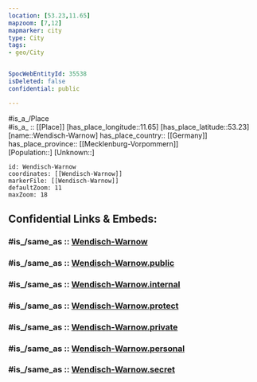 ```yaml
---
location: [53.23,11.65] 
mapzoom: [7,12] 
mapmarker: city 
type: City
tags:
- geo/City


SpocWebEntityId: 35538
isDeleted: false
confidential: public

---
```

#is_a_/Place  
#is_a_ :: [[Place]] 
[has_place_longitude::11.65] 
[has_place_latitude::53.23] 
[name::Wendisch-Warnow] 
has_place_country:: [[Germany]]  
has_place_province:: [[Mecklenburg-Vorpommern]]  
[Population::] 
[Unknown::] 


```leaflet
id: Wendisch-Warnow
coordinates: [[Wendisch-Warnow]] 
markerFile: [[Wendisch-Warnow]] 
defaultZoom: 11 
maxZoom: 18
```


## Confidential Links & Embeds: 

### #is_/same_as :: [Wendisch-Warnow](/_Standards/Earth/Continent/Europe/Europe~Central/Germany/Germany~East/Brandenburg/counties~Brandenburg/Prignitz/cities~Prignitz/Karstädt/Wendisch-Warnow.md) 

### #is_/same_as :: [Wendisch-Warnow.public](/_public/Earth/Continent/Europe/Europe~Central/Germany/Germany~East/Brandenburg/counties~Brandenburg/Prignitz/cities~Prignitz/Karstädt/Wendisch-Warnow.public.md) 

### #is_/same_as :: [Wendisch-Warnow.internal](/_internal/Earth/Continent/Europe/Europe~Central/Germany/Germany~East/Brandenburg/counties~Brandenburg/Prignitz/cities~Prignitz/Karstädt/Wendisch-Warnow.internal.md) 

### #is_/same_as :: [Wendisch-Warnow.protect](/_protect/Earth/Continent/Europe/Europe~Central/Germany/Germany~East/Brandenburg/counties~Brandenburg/Prignitz/cities~Prignitz/Karstädt/Wendisch-Warnow.protect.md) 

### #is_/same_as :: [Wendisch-Warnow.private](/_private/Earth/Continent/Europe/Europe~Central/Germany/Germany~East/Brandenburg/counties~Brandenburg/Prignitz/cities~Prignitz/Karstädt/Wendisch-Warnow.private.md) 

### #is_/same_as :: [Wendisch-Warnow.personal](/_personal/Earth/Continent/Europe/Europe~Central/Germany/Germany~East/Brandenburg/counties~Brandenburg/Prignitz/cities~Prignitz/Karstädt/Wendisch-Warnow.personal.md) 

### #is_/same_as :: [Wendisch-Warnow.secret](/_secret/Earth/Continent/Europe/Europe~Central/Germany/Germany~East/Brandenburg/counties~Brandenburg/Prignitz/cities~Prignitz/Karstädt/Wendisch-Warnow.secret.md)

